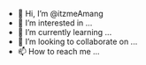 - 👋 Hi, I’m @itzmeAmang
- 👀 I’m interested in ...
- 🌱 I’m currently learning ...
- 💞️ I’m looking to collaborate on ...
- 📫 How to reach me ...

<!---
itzmeAmang/itzmeAmang is a ✨ special ✨ repository because its `README.md` (this file) appears on your GitHub profile.
You can click the Preview link to take a look at your changes.
--->
